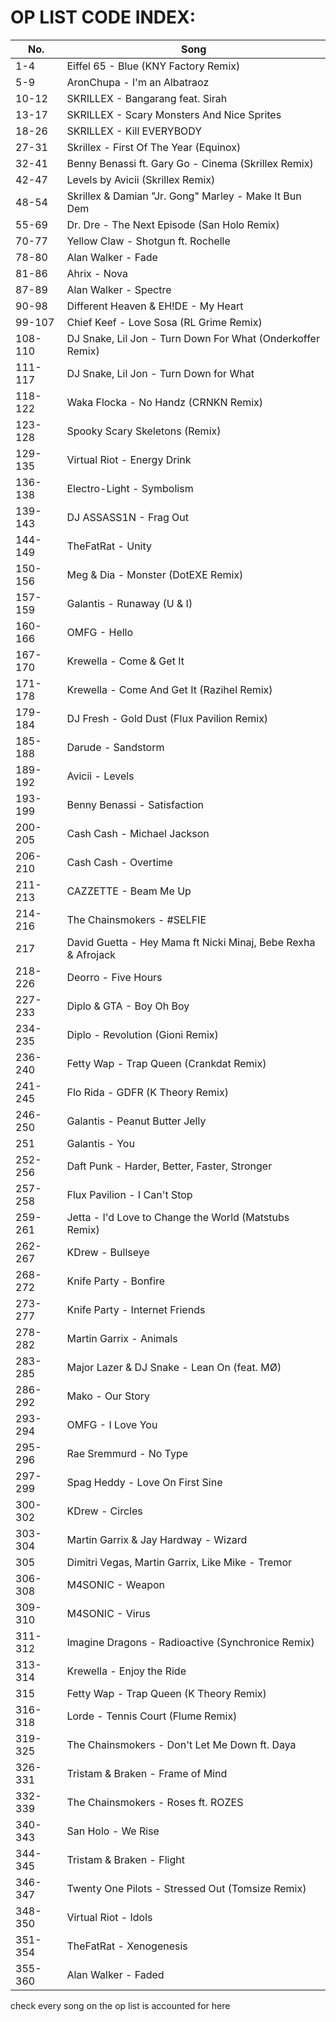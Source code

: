 OP LIST CODE INDEX:
============================
|No.|Song|
|---------------------------------------------|---------------------------------------------|
|1-4|Eiffel 65 - Blue (KNY Factory Remix)|
|5-9|AronChupa - I'm an Albatraoz|
|10-12|SKRILLEX - Bangarang feat. Sirah|
|13-17|SKRILLEX - Scary Monsters And Nice Sprites|
|18-26|SKRILLEX - Kill EVERYBODY|
|27-31|Skrillex - First Of The Year (Equinox)|
|32-41|Benny Benassi ft. Gary Go - Cinema (Skrillex Remix)|
|42-47|Levels by Avicii (Skrillex Remix)|
|48-54|Skrillex & Damian "Jr. Gong" Marley - Make It Bun Dem|
|55-69|Dr. Dre - The Next Episode (San Holo Remix)|
|70-77|Yellow Claw - Shotgun ft. Rochelle|
|78-80|Alan Walker - Fade|
|81-86|Ahrix - Nova|
|87-89|Alan Walker - Spectre|
|90-98|Different Heaven & EH!DE - My Heart|
|99-107|Chief Keef - Love Sosa (RL Grime Remix)|
|108-110|DJ Snake, Lil Jon - Turn Down For What (Onderkoffer Remix)|
|111-117|DJ Snake, Lil Jon - Turn Down for What|
|118-122|Waka Flocka - No Handz (CRNKN Remix)|
|123-128|Spooky Scary Skeletons (Remix)|
|129-135|Virtual Riot - Energy Drink|
|136-138|Electro-Light - Symbolism|
|139-143|DJ ASSASS1N - Frag Out|
|144-149|TheFatRat - Unity|
|150-156|Meg & Dia - Monster (DotEXE Remix)|
|157-159|Galantis - Runaway (U & I)|
|160-166|OMFG - Hello|
|167-170|Krewella - Come & Get It|
|171-178|Krewella - Come And Get It (Razihel Remix)|
|179-184|DJ Fresh - Gold Dust (Flux Pavilion Remix)|
|185-188|Darude - Sandstorm|
|189-192|Avicii - Levels|
|193-199|Benny Benassi - Satisfaction|
|200-205|Cash Cash - Michael Jackson|
|206-210|Cash Cash - Overtime|
|211-213|CAZZETTE - Beam Me Up|
|214-216|The Chainsmokers - #SELFIE|
|217|David Guetta - Hey Mama ft Nicki Minaj, Bebe Rexha & Afrojack|
|218-226|Deorro - Five Hours|
|227-233|Diplo & GTA - Boy Oh Boy|
|234-235|Diplo - Revolution (Gioni Remix)|
|236-240|Fetty Wap - Trap Queen (Crankdat Remix)|
|241-245|Flo Rida - GDFR (K Theory Remix)|
|246-250|Galantis - Peanut Butter Jelly|
|251|Galantis - You|
|252-256|Daft Punk - Harder, Better, Faster, Stronger|
|257-258|Flux Pavilion - I Can't Stop|
|259-261|Jetta - I'd Love to Change the World (Matstubs Remix)|
|262-267|KDrew - Bullseye|
|268-272|Knife Party - Bonfire|
|273-277|Knife Party - Internet Friends|
|278-282|Martin Garrix - Animals|
|283-285|Major Lazer & DJ Snake - Lean On (feat. MØ)|
|286-292|Mako - Our Story|
|293-294|OMFG - I Love You|
|295-296|Rae Sremmurd - No Type|
|297-299|Spag Heddy - Love On First Sine|
|300-302|KDrew - Circles|
|303-304|Martin Garrix & Jay Hardway - Wizard|
|305|Dimitri Vegas, Martin Garrix, Like Mike - Tremor|
|306-308|M4SONIC - Weapon|
|309-310|M4SONIC - Virus|
|311-312|Imagine Dragons - Radioactive (Synchronice Remix)|
|313-314|Krewella - Enjoy the Ride|
|315|Fetty Wap - Trap Queen (K Theory Remix)|
|316-318|Lorde - Tennis Court (Flume Remix)|
|319-325|The Chainsmokers - Don't Let Me Down ft. Daya|
|326-331|Tristam & Braken - Frame of Mind|
|332-339|The Chainsmokers - Roses ft. ROZES|
|340-343|San Holo - We Rise|
|344-345|Tristam & Braken - Flight|
|346-347|Twenty One Pilots - Stressed Out (Tomsize Remix)|
|348-350|Virtual Riot - Idols|
|351-354|TheFatRat - Xenogenesis|
|355-360|Alan Walker - Faded|
check every song on the op list is accounted for here
